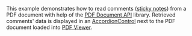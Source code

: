 This example demonstrates how to read comments ([sticky notes](https://documentation.devexpress.com/OfficeFileAPI/DevExpress.Pdf.PdfTextAnnotation.class)) from a PDF document with help of the [PDF Document API](https://docs.devexpress.com/OfficeFileAPI/16491/pdf-document-api) library. Retrieved comments' data is displayed in an [AccordionControl](https://docs.devexpress.com/WindowsForms/114553/controls-and-libraries/navigation-controls/accordion-control) next to the PDF document loaded into [PDF Viewer](https://docs.devexpress.com/WindowsForms/15216/controls-and-libraries/pdf-viewer).
